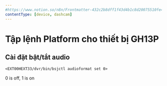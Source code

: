 ```yaml
---
#https://www.notion.so/n8n/Frontmatter-432c2b8dff1f43d4b1c8d20075510fe4
contentType: [device, dashcam]
---
```


# Tập lệnh Platform cho thiết bị GH13P

## Cài đặt bật/tắt audio

```
<EXT00HEXT33/dvr/bin/bsjctl audioformat set 0>
```
0 is off, 1 is on

